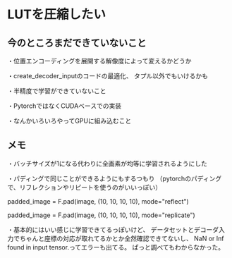 # LUTを圧縮したい

## 今のところまだできていないこと

・位置エンコーディングを展開する解像度によって変えるかどうか

・create_decoder_inputのコードの最適化、
タプル以外でもいけるかも

・半精度で学習ができていないこと

・PytorchではなくCUDAベースでの実装

・なんかいろいろやってGPUに組み込むこと

## メモ

・バッチサイズが1になる代わりに全画素が均等に学習されるようにした

・パディングで同じことができるようにもするつもり
（pytorchのパディングで、リフレクションやリピートを使うのがいいっぽい）

padded_image = F.pad(image, (10, 10, 10, 10), mode="reflect")

padded_image = F.pad(image, (10, 10, 10, 10), mode="replicate")

・基本的にはいい感じに学習できてるっぽいけど、
データセットとデコーダ入力でちゃんと座標の対応が取れてるかとか全然確認できてないし、
NaN or Inf found in input tensor.ってエラーも出てる。
ぱっと調べてもわからなかった。

